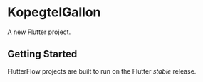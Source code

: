 # KopegtelGallon

A new Flutter project.

## Getting Started

FlutterFlow projects are built to run on the Flutter _stable_ release.
